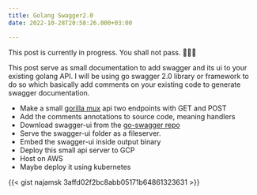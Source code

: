 ```yaml
---
title: Golang Swagger2.0
date: 2022-10-28T20:58:26.000+03:00

---
```

This post is currently in progress. You shall not pass. 🧙🏻‍♂️

This post serve as small documentation to add swagger and its ui to your existing golang API. I will be using go swagger 2.0 library or framework to do so which basically add comments on your existing code to generate swagger documentation.

* Make a small [gorilla mux](https://github.com/gorilla/mux) api two endpoints with GET and POST
* Add the comments annotations to source code, meaning handlers
* Download swagger-ui from the [go-swagger repo](https://github.com/swagger-api/swagger-ui)
* Serve the swagger-ui folder as a fileserver.
* Embed the swagger-ui inside output binary
* Deploy this small api server to GCP
* Host on AWS
* Maybe deploy it using kubernetes

{{< gist najamsk 3affd02f2bc8abb05171b64861323631 >}}